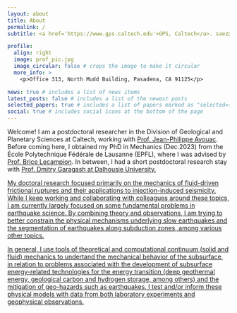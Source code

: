```yaml
---
layout: about
title: About
permalink: /
subtitle: <a href='https://www.gps.caltech.edu'>GPS, Caltech</a>. saez@caltech.edu

profile:
  align: right
  image: prof_pic.jpg
  image_circular: false # crops the image to make it circular
  more_info: >
    <p>Office 313, North Mudd Building, Pasadena, CA 91125</p>

news: true # includes a list of news items
latest_posts: false # includes a list of the newest posts
selected_papers: true # includes a list of papers marked as "selected={true}"
social: true # includes social icons at the bottom of the page
---
```


Welcome! I am a postdoctoral researcher in the Division of Geological and Planetary Sciences at Caltech, working with <a href='https://www.gps.caltech.edu/people/jean-philippe-avouac'>Prof. Jean-Philippe Avouac</a>. Before coming here, I obtained my PhD in Mechanics (Dec.2023) from the École Polytechnique Fédérale de Lausanne (EPFL), where I was advised by <a href='https://www.epfl.ch/labs/gel/'>Prof. Brice Lecampion</a>. In between, I had a short postdoctoral research stay with <a href='https://www.researchgate.net/profile/Dmitry-Garagash'>Prof. Dmitry Garagash at Dalhousie University. 

My doctoral research focused primarily on the mechanics of fluid-driven frictional ruptures and their applications to injection-induced seismicity. While I keep working and collaborating with colleagues around these topics, I am currently largely focused on some fundamental problems in earthquake science. By combining theory and observations, I am trying to better constrain the physical mechanisms underlying slow earthquakes and the segmentation of earthquakes along subduction zones, among various other topics. 

In general, I use tools of theoretical and computational continuum (solid and fluid) mechanics to undertand the mechanical behavior of the subsurface, in relation to problems associated with the development of subsurface energy-related technologies for the energy transition (deep geothermal energy, geological carbon and hydrogen storage, among others) and the mitigation of geo-hazards such as earthquakes. I test and/or inform these physical models with data from both laboratory experiments and geophysical observations.
